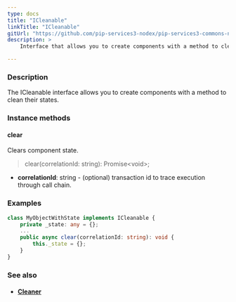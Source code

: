 ```yaml
---
type: docs
title: "ICleanable"
linkTitle: "ICleanable"
gitUrl: "https://github.com/pip-services3-nodex/pip-services3-commons-nodex"
description: >
    Interface that allows you to create components with a method to clean their states.

---
```


### Description

The ICleanable interface allows you to create components with a method to clean their states.

### Instance methods

#### clear
Clears component state.

> clear(correlationId: string): Promise\<void\>;

- **correlationId**: string - (optional) transaction id to trace execution through call chain.

### Examples
```typescript
class MyObjectWithState implements ICleanable {
    private _state: any = {};
    ...
    public async clear(correlationId: string): void {
        this._state = {};
    }
}

```

### See also
- #### [Cleaner](../cleaner)
